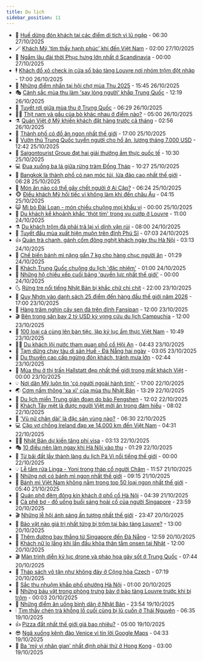 ```yaml
---
title: Du lịch
sidebar_position: 11
---
```


<!-- vnexpress-du-lich:START -->
- 💂 [Huế dừng đón khách tại các điểm di tích vì lũ ngập](https://vnexpress.net/hue-dung-don-khach-tai-cac-diem-di-tich-vi-lu-ngap-4956285.html) - 06:30 27/10/2025
- 🪄 [Khách Mỹ &#39;tìm thấy hạnh phúc&#39; khi đến Việt Nam](https://vnexpress.net/khach-my-tim-thay-hanh-phuc-khi-den-viet-nam-4951817.html) - 02:00 27/10/2025
- 🦅 [Ngắm lâu đài thời Phục hưng lớn nhất ở Scandinavia](https://vnexpress.net/ngam-lau-dai-thoi-phuc-hung-lon-nhat-o-scandinavia-4954853.html) - 00:00 27/10/2025
- 🕴 [Khách đổ xô check in cửa sổ bảo tàng Louvre nơi nhóm trộm đột nhập](https://vnexpress.net/khach-do-xo-check-in-cua-so-bao-tang-louvre-noi-nhom-trom-dot-nhap-4956025.html) - 17:00 26/10/2025
- 👀 [Những điểm nhấn tại hội chợ mùa Thu 2025](https://vnexpress.net/nhung-diem-nhan-tai-hoi-cho-mua-thu-2025-4956020.html) - 15:45 26/10/2025
- 🎭 [Cảnh sắc mùa thu làm &#39;say lòng người&#39; khắp Trung Quốc](https://vnexpress.net/canh-sac-mua-thu-lam-say-long-nguoi-khap-trung-quoc-4955918.html) - 12:19 26/10/2025
- 🦒 [Tuyết rơi giữa mùa thu ở Trung Quốc](https://vnexpress.net/tuyet-roi-giua-mua-thu-o-trung-quoc-4955908.html) - 06:29 26/10/2025
- 👨‍🏫 [Thịt nạm và gầu của bò khác nhau ở điểm nào?](https://vnexpress.net/thit-nam-va-gau-cua-bo-khac-nhau-o-diem-nao-4953881.html) - 05:00 26/10/2025
- ⚗️ [Quán Việt ở Mỹ khiến khách đặt hàng trước cả tháng](https://vnexpress.net/quan-viet-o-my-khien-khach-dat-hang-truoc-ca-thang-4955828.html) - 02:56 26/10/2025
- 🥸 [Thành phố có đồ ăn ngon nhất thế giới](https://vnexpress.net/thanh-pho-co-do-an-ngon-nhat-the-gioi-4954842.html) - 17:00 25/10/2025
- 🤠 [Vườn thú Trung Quốc tuyển người cho hổ ăn, lương tháng 7.000 USD](https://vnexpress.net/vuon-thu-trung-quoc-tuyen-nguoi-cho-ho-an-luong-thang-7-000-usd-4955795.html) - 12:42 25/10/2025
- 🚀 [Saigontourist Group đạt hai giải thưởng ẩm thực quốc tế](https://vnexpress.net/saigontourist-group-dat-hai-giai-thuong-am-thuc-quoc-te-4955775.html) - 10:30 25/10/2025
- 💻 [Đua xuồng ba lá giữa rừng tràm Đồng Tháp](https://vnexpress.net/dua-xuong-ba-la-giua-rung-tram-dong-thap-4955696.html) - 10:27 25/10/2025
- 💼 [Bangkok là thành phố có nạn móc túi, lừa đảo cao nhất thế giới](https://vnexpress.net/bangkok-la-thanh-pho-co-nan-moc-tui-lua-dao-cao-nhat-the-gioi-4955624.html) - 06:28 25/10/2025
- 🤡 [Món ăn nào có thể gây chết người ở Ai Cập?](https://vnexpress.net/mon-an-nao-co-the-gay-chet-nguoi-o-ai-cap-4955650.html) - 06:24 25/10/2025
- 🐵 [Điều khách Mỹ hối tiếc vì không làm khi đến châu Âu](https://vnexpress.net/dieu-khach-my-hoi-tiec-vi-khong-lam-khi-den-chau-au-4955437.html) - 04:15 25/10/2025
- 😺 [Mì bò Đài Loan - món chiều chuộng mọi khẩu vị](https://vnexpress.net/mi-bo-dai-loan-mon-chieu-chuong-moi-khau-vi-4953993.html) - 00:00 25/10/2025
- 🌈 [Du khách kể khoảnh khắc &#39;thót tim&#39; trong vụ cướp ở Louvre](https://vnexpress.net/du-khach-ke-khoanh-khac-thot-tim-trong-vu-cuop-o-louvre-4955325.html) - 11:00 24/10/2025
- ⚗️ [Du khách trộm đá phải trả lại vì dính vận rủi](https://vnexpress.net/du-khach-trom-da-phai-tra-lai-vi-dinh-van-rui-4955256.html) - 08:00 24/10/2025
- 👀 [Tuyết đầu mùa xuất hiện muộn trên đỉnh Phú Sĩ](https://vnexpress.net/tuyet-dau-mua-xuat-hien-muon-tren-dinh-phu-si-4955316.html) - 07:03 24/10/2025
- 👍 [Quán trà chanh, gánh cốm đông nghịt khách ngày thu Hà Nội](https://vnexpress.net/quan-tra-chanh-ganh-com-dong-nghit-khach-ngay-thu-ha-noi-4954970.html) - 03:13 24/10/2025
- 💄 [Chế biến bánh mì nặng gần 7 kg cho hàng chục người ăn](https://vnexpress.net/che-bien-banh-mi-nang-gan-7-kg-cho-hang-chuc-nguoi-an-4955007.html) - 01:29 24/10/2025
- 🥷 [Khách Trung Quốc chuộng du lịch &#39;đặc nhiệm&#39;](https://vnexpress.net/khach-trung-quoc-chuong-du-lich-dac-nhiem-4954719.html) - 01:00 24/10/2025
- 📝 [Những hộ chiếu xếp cuối bảng &#39;quyền lực nhất thế giới&#39;](https://vnexpress.net/nhung-ho-chieu-xep-cuoi-bang-quyen-luc-nhat-the-gioi-4954975.html) - 00:00 24/10/2025
- 🌜 [Rừng tre nổi tiếng Nhật Bản bị khắc chữ chi chít](https://vnexpress.net/rung-tre-noi-tieng-nhat-ban-bi-khac-chu-chi-chit-4955055.html) - 22:00 23/10/2025
- 📝 [Quy Nhơn vào danh sách 25 điểm đến hàng đầu thế giới năm 2026](https://vnexpress.net/quy-nhon-vao-danh-sach-25-diem-den-hang-dau-the-gioi-nam-2026-4955116.html) - 17:00 23/10/2025
- 🧰 [Hàng trăm nghìn cây sen đá trên đỉnh Fansipan](https://vnexpress.net/hang-tram-nghin-cay-sen-da-tren-dinh-fansipan-4954837.html) - 12:00 23/10/2025
- 🎬 [Bên trong sân bay 2 tỷ USD kỳ vọng cứu du lịch Campuchia](https://vnexpress.net/ben-trong-san-bay-2-ty-usd-ky-vong-cuu-du-lich-campuchia-4955014.html) - 12:00 23/10/2025
- 🧐 [100 loại cá cùng lên bàn tiệc, lập kỷ lục ẩm thực Việt Nam](https://vnexpress.net/100-loai-ca-cung-len-ban-tiec-lap-ky-luc-am-thuc-viet-nam-4954971.html) - 10:49 23/10/2025
- 👨‍🏫 [Du khách lội nước tham quan phố cổ Hội An](https://vnexpress.net/du-khach-loi-nuoc-tham-quan-pho-co-hoi-an-4954653.html) - 04:43 23/10/2025
- 🦣 [Tạm dừng chạy tàu di sản Huế - Đà Nẵng hai ngày](https://vnexpress.net/tam-dung-chay-tau-di-san-hue-da-nang-hai-ngay-4954649.html) - 03:05 23/10/2025
- 🌋 [Du thuyền cao cấp ngừng đón khách, tránh mưa lớn](https://vnexpress.net/du-thuyen-cao-cap-ngung-don-khach-tranh-mua-lon-4954644.html) - 02:44 23/10/2025
- 🦄 [Mùa thu ở thị trấn Hallstatt đẹp nhất thế giới trong mắt khách Việt](https://vnexpress.net/mua-thu-o-thi-tran-hallstatt-dep-nhat-the-gioi-trong-mat-khach-viet-4954081.html) - 00:00 23/10/2025
- 💡 [Nơi dân Mỹ luôn tin &#39;có người ngoài hành tinh&#39;](https://vnexpress.net/noi-dan-my-luon-tin-co-nguoi-ngoai-hanh-tinh-4954547.html) - 17:00 22/10/2025
- 🌏 [Cơm nấm thông &#39;xa xỉ&#39; của mùa thu Nhật Bản](https://vnexpress.net/com-nam-thong-xa-xi-cua-mua-thu-nhat-ban-4954107.html) - 13:29 22/10/2025
- 💂 [Du lịch miền Trung gián đoạn do bão Fengshen](https://vnexpress.net/du-lich-mien-trung-gian-doan-do-bao-fengshen-4954566.html) - 12:02 22/10/2025
- 🤩 [Khách Tây mệt lả được người Việt mời ăn trong đám hiếu](https://vnexpress.net/khach-tay-met-la-duoc-nguoi-viet-moi-an-trong-dam-hieu-4954408.html) - 08:02 22/10/2025
- 💪 [&#39;Vũ nữ chân dài&#39; là đặc sản vùng nào?](https://vnexpress.net/vu-nu-chan-dai-la-dac-san-vung-nao-4954371.html) - 06:30 22/10/2025
- 💻 [Cặp vợ chồng Ireland đạp xe 14.000 km đến Việt Nam](https://vnexpress.net/cap-vo-chong-ireland-dap-xe-14-000-km-den-viet-nam-4947838.html) - 04:31 22/10/2025
- 🧑‍💻 [Nhật Bản dự kiến tăng phí visa](https://vnexpress.net/nhat-ban-du-kien-tang-phi-visa-4954270.html) - 03:13 22/10/2025
- 🎭 [10 điều nên làm ngay khi Hà Nội vào thu](https://vnexpress.net/10-dieu-nen-lam-ngay-khi-ha-noi-vao-thu-4952723.html) - 01:29 22/10/2025
- 🧐 [Từ bãi đất lầy thành làng du lịch Pả Vi nổi tiếng thế giới](https://vnexpress.net/tu-bai-dat-lay-thanh-lang-du-lich-pa-vi-noi-tieng-the-gioi-4951713.html) - 00:00 22/10/2025
- 💡 [Lễ tắm rửa Linga - Yoni trong tháp cổ người Chăm](https://vnexpress.net/le-tam-rua-linga-yoni-trong-thap-co-nguoi-cham-4954031.html) - 11:57 21/10/2025
- 🌊 [Những nơi có bánh mì ngon nhất thế giới](https://vnexpress.net/nhung-noi-co-banh-mi-ngon-nhat-the-gioi-4953939.html) - 09:15 21/10/2025
- 🎃 [Bánh mì Việt Nam không nằm trong top 50 loại ngon nhất thế giới](https://vnexpress.net/banh-mi-viet-nam-khong-nam-trong-top-50-loai-ngon-nhat-the-gioi-4953879.html) - 05:40 21/10/2025
- 🧠 [Quán phở đêm đông kín khách ở phố cổ Hà Nội](https://vnexpress.net/quan-pho-dem-dong-kin-khach-o-pho-co-ha-noi-4952915.html) - 04:39 21/10/2025
- 💄 [Cà phê bơ - đồ uống buổi sáng hoài cổ của người Singapore](https://vnexpress.net/ca-phe-bo-do-uong-buoi-sang-hoai-co-cua-nguoi-singapore-4948193.html) - 23:59 20/10/2025
- 🎬 [Những lễ hội ánh sáng ấn tượng nhất thế giới](https://vnexpress.net/nhung-le-hoi-anh-sang-an-tuong-nhat-the-gioi-4953449.html) - 23:47 20/10/2025
- 🐻 [Bảo vật nào giá trị nhất từng bị trộm tại bảo tàng Louvre?](https://vnexpress.net/bao-vat-nao-gia-tri-nhat-tung-bi-trom-tai-bao-tang-louvre-4953429.html) - 13:00 20/10/2025
- 🌝 [Thêm đường bay thẳng từ Singapore đến Đà Nẵng](https://vnexpress.net/them-duong-bay-thang-tu-singapore-den-da-nang-4953685.html) - 12:59 20/10/2025
- 🤩 [Khách nữ lo lắng khi lần đầu khỏa thân tắm onsen tại Nhật](https://vnexpress.net/khach-nu-lo-lang-khi-lan-dau-khoa-than-tam-onsen-tai-nhat-4953540.html) - 12:00 20/10/2025
- 🎬 [Màn trình diễn kỷ lục drone và pháo hoa gây sốt ở Trung Quốc](https://vnexpress.net/man-trinh-dien-ky-luc-drone-va-phao-hoa-gay-sot-o-trung-quoc-4953504.html) - 07:44 20/10/2025
- 🦩 [Tháp sách vô tận như không đáy ở Cộng hòa Czech](https://vnexpress.net/thap-sach-vo-tan-nhu-khong-day-o-cong-hoa-czech-4953128.html) - 07:19 20/10/2025
- 🦍 [Sắc thu nhuộm khắp phố phường Hà Nội](https://vnexpress.net/sac-thu-nhuom-khap-pho-phuong-ha-noi-4952732.html) - 01:00 20/10/2025
- 👀 [Những báu vật trong phòng trưng bày ở bảo tàng Louvre trước khi bị trộm](https://vnexpress.net/nhung-bau-vat-trong-phong-trung-bay-o-bao-tang-louvre-truoc-khi-bi-trom-4953270.html) - 00:03 20/10/2025
- 🧰 [Những điểm ăn uống bình dân ở Nhật Bản](https://vnexpress.net/nhung-diem-an-uong-binh-dan-o-nhat-ban-4952487.html) - 23:54 19/10/2025
- 🕯 [Tìm thấy chén trà khổng lồ cuối cùng bị lũ cuốn ở Thái Nguyên](https://vnexpress.net/tim-thay-chen-tra-khong-lo-cuoi-cung-bi-lu-cuon-o-thai-nguyen-4953152.html) - 06:35 19/10/2025
- 👍 [Pizza đắt nhất thế giới giá bao nhiêu?](https://vnexpress.net/pizza-dat-nhat-the-gioi-gia-bao-nhieu-4953147.html) - 05:00 19/10/2025
- 😎 [Ngã xuống kênh đào Venice vì tin lời Google Maps](https://vnexpress.net/nga-xuong-kenh-dao-venice-vi-tin-loi-google-maps-4953119.html) - 04:33 19/10/2025
- 🐘 [Ba &#39;mỹ vị nhân gian&#39; nhất định phải thử ở Hong Kong](https://vnexpress.net/ba-my-vi-nhan-gian-nhat-dinh-phai-thu-o-hong-kong-4952980.html) - 03:00 19/10/2025<!-- vnexpress-du-lich:END -->
